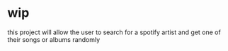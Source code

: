 # wip
this project will allow the user to search for a spotify artist and get one of their songs or albums randomly

